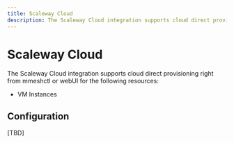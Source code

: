 ```yaml
---
title: Scaleway Cloud
description: The Scaleway Cloud integration supports cloud direct provisioning right from mmeshctl or webUI.
---
```


# Scaleway Cloud

The Scaleway Cloud integration supports cloud direct provisioning right from mmeshctl or webUI for the following resources:

- VM Instances

## Configuration

[TBD]
